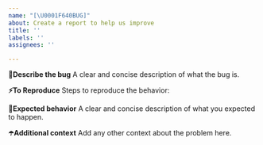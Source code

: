 ```yaml
---
name: "[\U0001F640BUG]"
about: Create a report to help us improve
title: ''
labels: ''
assignees: ''

---
```


**🌚Describe the bug**
A clear and concise description of what the bug is.


**⚡️To Reproduce**
Steps to reproduce the behavior:


**🌝Expected behavior**
A clear and concise description of what you expected to happen.


**☂️Additional context**
Add any other context about the problem here.
